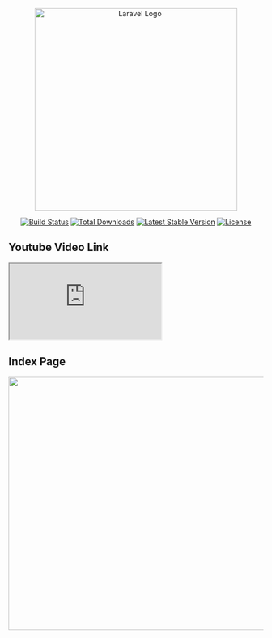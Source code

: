 <p align="center"><a href="https://laravel.com" target="_blank"><img src="https://raw.githubusercontent.com/laravel/art/master/logo-lockup/5%20SVG/2%20CMYK/1%20Full%20Color/laravel-logolockup-cmyk-red.svg" width="400" alt="Laravel Logo"></a></p>

<p align="center">
<a href="https://github.com/laravel/framework/actions"><img src="https://github.com/laravel/framework/workflows/tests/badge.svg" alt="Build Status"></a>
<a href="https://packagist.org/packages/laravel/framework"><img src="https://img.shields.io/packagist/dt/laravel/framework" alt="Total Downloads"></a>
<a href="https://packagist.org/packages/laravel/framework"><img src="https://img.shields.io/packagist/v/laravel/framework" alt="Latest Stable Version"></a>
<a href="https://packagist.org/packages/laravel/framework"><img src="https://img.shields.io/packagist/l/laravel/framework" alt="License"></a>
</p>

<h2>Youtube Video Link</h2>
<iframe src="https://www.youtube.com/embed/Dg-0z3o4C0w?si=IHnAfN52O1t0R3EV"></iframe>

<h2>Index Page</h2>
<img width="800" height="500" src="https://github.com/mahfuj14/crud_laracast11/assets/67245838/681ce2e0-36ca-4b6b-ae7e-ec2edae7bad9"></img>


